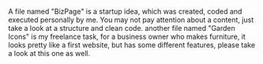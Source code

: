 A file named "BizPage" is a startup idea, which was created, coded and executed personally by me. You may not pay attention about a content, just take a look at a structure and clean code.
another file named "Garden Icons" is my freelance task, for a business owner who makes furniture, it looks pretty like a first website, but has some different features, please take a look at this one as well.
